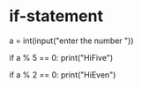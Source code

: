 # if-statement
a = int(input("enter the number "))

if a % 5 == 0:
   print("HiFive")

if a % 2 == 0:
   print("HiEven")
